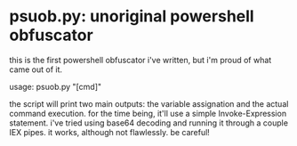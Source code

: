 # psuob.py: unoriginal powershell obfuscator

this is the first powershell obfuscator i've written, but i'm proud of what came out of it.

usage: psuob.py "[cmd]"

the script will print two main outputs: the variable assignation and the actual command execution.
for the time being, it'll use a simple Invoke-Expression statement. i've tried using base64 decoding and running
it through a couple IEX pipes. it works, although not flawlessly. be careful!
